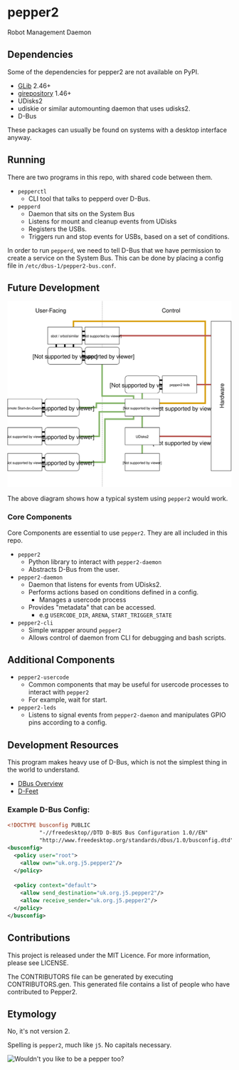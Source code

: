 # pepper2

Robot Management Daemon

## Dependencies

Some of the dependencies for pepper2 are not available on PyPI.

- [GLib](https://developer.gnome.org/glib/) 2.46+
- [girepository](https://wiki.gnome.org/Projects/GObjectIntrospection) 1.46+
- UDisks2
- udiskie or similar automounting daemon that uses udisks2.
- D-Bus

These packages can usually be found on systems with a desktop interface anyway.

## Running

There are two programs in this repo, with shared code between them.

- `pepperctl`
    - CLI tool that talks to pepperd over D-Bus.
- `pepperd`
    - Daemon that sits on the System Bus
    - Listens for mount and cleanup events from UDisks
    - Registers the USBs.
    - Triggers run and stop events for USBs, based on a set of conditions.
    
In order to run `pepperd`, we need to tell D-Bus that we have permission to create a service on the System Bus.
This can be done by placing a config file in `/etc/dbus-1/pepper2-bus.conf`.

## Future Development

![pepper2 Entity Diagram](assets/pepper2.svg)

The above diagram shows how a typical system using `pepper2` would work.

### Core Components

Core Components are essential to use `pepper2`. They are all included in this repo.

- `pepper2`
    - Python library to interact with `pepper2-daemon`
    - Abstracts D-Bus from the user.
- `pepper2-daemon`
    - Daemon that listens for events from UDisks2.
    - Performs actions based on conditions defined in a config.
        - Manages a usercode process
    - Provides "metadata" that can be accessed.
        - e.g `USERCODE_DIR`, `ARENA`, `START_TRIGGER_STATE`
- `pepper2-cli`
    - Simple wrapper around `pepper2`
    - Allows control of daemon from CLI for debugging and bash scripts.

## Additional Components

- `pepper2-usercode`
    - Common components that may be useful for usercode processes to interact with `pepper2`
    - For example, wait for start.
- `pepper2-leds`
    - Listens to signal events from `pepper2-daemon` and manipulates GPIO pins according to a config.
    
## Development Resources

This program makes heavy use of D-Bus, which is not the simplest thing in the world to understand.

- [DBus Overview](https://pythonhosted.org/txdbus/dbus_overview.html)
- [D-Feet](https://github.com/GNOME/d-feet)

### Example D-Bus Config:

```xml
<!DOCTYPE busconfig PUBLIC
          "-//freedesktop//DTD D-BUS Bus Configuration 1.0//EN"
          "http://www.freedesktop.org/standards/dbus/1.0/busconfig.dtd">
<busconfig>
  <policy user="root">
    <allow own="uk.org.j5.pepper2"/>
  </policy>

  <policy context="default">
    <allow send_destination="uk.org.j5.pepper2"/>
    <allow receive_sender="uk.org.j5.pepper2"/>
  </policy>
</busconfig>

```

## Contributions

This project is released under the MIT Licence. For more information, please see LICENSE.

The CONTRIBUTORS file can be generated by executing CONTRIBUTORS.gen. This generated file contains a list of people who have contributed to Pepper2.

## Etymology

No, it's not version 2.

Spelling is `pepper2`, much like `j5`. No capitals necessary.

![Wouldn't you like to be a pepper too?](https://i.imgur.com/B2BBwz1.gif)
